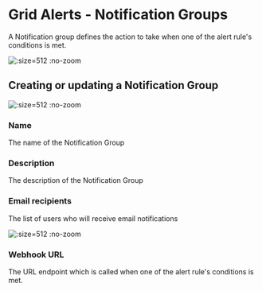 # Grid Alerts - Notification Groups

A Notification group defines the action to take when one of the alert rule's conditions is met.

  ![](/assets/notification-groups-list.png ":size=512 :no-zoom")

## Creating or updating a Notification Group

  ![](/assets/notification-group-form.png ":size=512 :no-zoom")

### Name
The name of the Notification Group

### Description
The description of the Notification Group

### Email recipients
The list of users who will receive email notifications

  ![](/assets/notification-group-form-email-recipients.png ":size=512 :no-zoom")

### Webhook URL
The URL endpoint which is called when one of the alert rule's conditions is met.